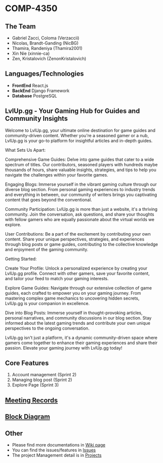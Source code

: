 # COMP-4350

## The Team

- Gabriel Zacci, Coloma (Verzaccii)
- Nicolas, Brandt-Ganding (NicBG)
- Thamira, Randeniya (Thamira2001)
- Xin Nie (xinnie-ca)
- Zen, Kristalovich (ZenonKristalovich)

## Languages/Technologies

- **FrontEnd** React.js
- **BackEnd** Django Framework
- **Database** PostgreSQL

## LvlUp.gg - Your Gaming Hub for Guides and Community Insights

Welcome to LvlUp.gg, your ultimate online destination for game guides and community-driven content. Whether you're a seasoned gamer or a nub, LvlUp.gg is your go-to platform for insightful articles and in-depth guides.

What Sets Us Apart:

Comprehensive Game Guides: Delve into game guides that cater to a wide spectrum of titles. Our contributors, seasoned players with hundreds maybe thousands of hours, share valuable insights, strategies, and tips to help you navigate the challenges within your favorite games.

Engaging Blogs: Immerse yourself in the vibrant gaming culture through our diverse blog section. From personal gaming experiences to industry trends and everything in between, our community of writers brings you captivating content that goes beyond the conventional.

Community Participation: LvlUp.gg is more than just a website, it's a thriving community. Join the conversation, ask questions, and share your thoughts with fellow gamers who are equally passionate about the virtual worlds we explore.

User Contributions: Be a part of the excitement by contributing your own content. Share your unique perspectives, strategies, and experiences through blog posts or game guides, contributing to the collective knowledge and enjoyment of the gaming community.

Getting Started:

Create Your Profile: Unlock a personalized experience by creating your LvlUp.gg profile. Connect with other gamers, save your favorite content, and tailor your feed to match your gaming interests.

Explore Game Guides: Navigate through our extensive collection of game guides, each crafted to empower you on your gaming journey. From mastering complex game mechanics to uncovering hidden secrets, LvlUp.gg is your companion in excellence.

Dive into Blog Posts: Immerse yourself in thought-provoking articles, personal narratives, and community discussions in our blog section. Stay informed about the latest gaming trends and contribute your own unique perspectives to the ongoing conversation.

LvlUp.gg isn't just a platform, it's a dynamic community-driven space where gamers come together to enhance their gaming experiences and share their passion. Elevate your gaming journey with LvlUp.gg today!

## Core Features

1.  Account management (Sprint 2)
2.  Managing blog post (Sprint 2)
3.  Explore Page (Sprint 3)

## [Meeting Records](https://github.com/GTZ-STUDIO/LvlUp.gg/wiki/Meeting-Records)

## [Block Diagram](https://github.com/GTZ-STUDIO/LvlUp.gg/wiki/Block-Diagram)

## Other
- Please find more documentations in [Wiki page](https://github.com/GTZ-STUDIO/LvlUp.gg/wiki)
- You can find the issues/features in [Issues](https://github.com/GTZ-STUDIO/LvlUp.gg/issues)
- The project Management detail is in [Projects](https://github.com/GTZ-STUDIO/LvlUp.gg/projects)

